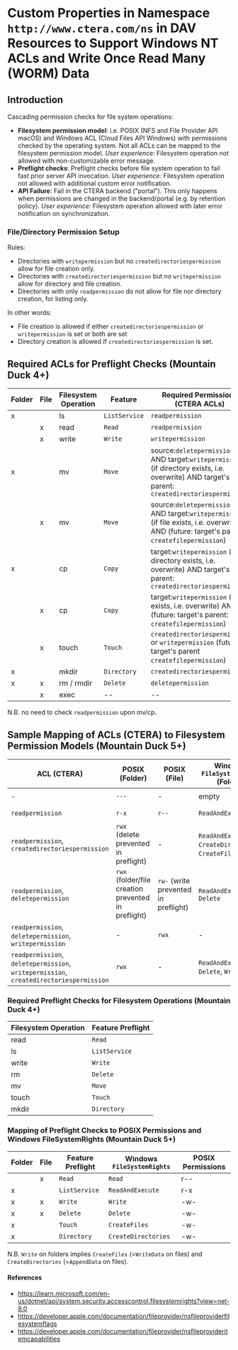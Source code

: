 # Custom Properties in Namespace `http://www.ctera.com/ns` in DAV Resources to Support Windows NT ACLs and Write Once Read Many (WORM) Data

## Introduction

Cascading permission checks for file system operations:

* **Filesystem permission model**: i.e. POSIX (NFS and File Provider API macOS) and
  Windows ACL (Cloud Files API Windows) with permissions checked by the operating system. Not all ACLs can
  be mapped to the filesystem permission model. _User experience:_ Filesystem operation not allowed with
  non-customizable error message.
* **Preflight checks**: Preflight checks before file system operation to fail fast prior server API invocation. _User
  experience:_ Filesystem operation not allowed with additional custom error notification.
* **API Failure**: Fail in the CTERA backend ("portal"). This only happens when permissions are changed in the
  backend/portal (e.g. by retention policy). _User experience:_ Filesystem operation allowed with later error
  notification on synchronization.

### File/Directory Permission Setup

Rules:

- Directories with `writepermission` but no `createdirectoriespermission` allow for file creation only.
- Directories with `createdirectoriespermission` but no `writepermission` allow for directory and file creation.
- Directories with only `readpermission` do not allow for file nor directory creation, for listing only.

In other words:

- File creation is allowed if either `createdirectoriespermission` or `writepermission` is set or both are set
- Directory creation is allowed if `createdirectoriespermission` is set.

## Required ACLs for Preflight Checks (Mountain Duck 4+)

| Folder | File | Filesystem Operation | Feature       | Required Permissions (CTERA ACLs)                                                                                                               |
|--------|------|----------------------|---------------|-------------------------------------------------------------------------------------------------------------------------------------------------|
| x      |      | ls                   | `ListService` | `readpermission`                                                                                                                                |
|        | x    | read                 | `Read`        | `readpermission`                                                                                                                                |                      
|        | x    | write                | `Write`       | `writepermission`                                                                                                                               |
| x      |      | mv                   | `Move`        | source:`deletepermission` AND target:`writepermission` (if directory exists, i.e. overwrite) AND target's parent: `createdirectoriespermission` |
|        | x    | mv                   | `Move`        | source:`deletepermission` AND target:`writepermission` (if file exists, i.e. overwrite) AND (future: target's parent: `createfilepermission`)   |
| x      |      | cp                   | `Copy`        | target:`writepermission` (if directory exists, i.e. overwrite) AND target's parent: `createdirectoriespermission`                               |
|        | x    | cp                   | `Copy`        | target:`writepermission` (if file exists, i.e. overwrite) AND (future: target's parent: `createfilepermission`)                                 |
|        | x    | touch                | `Touch`       | `createdirectoriespermission` or `writepermission` (future: target's parent `createfilepermission`)                                             |
| x      |      | mkdir                | `Directory`   | `createdirectoriespermission`                                                                                                                   |
| x      | x    | rm / rmdir           | `Delete`      | `deletepermission`                                                                                                                              |
|        | x    | exec                 | --            | --                                                                                                                                              |

N.B. no need to check `readpermission` upon mv/cp.

## Sample Mapping of ACLs (CTERA) to Filesystem Permission Models (Mountain Duck 5+)

| ACL (CTERA)                                                                            | POSIX (Folder)                                      | POSIX (File)                         | Windows `FileSystemRights` (Folder)                       | Windows `FileSystemRights` (File) | Example (Folder)                                                   | Example (File)                                                  |
|----------------------------------------------------------------------------------------|-----------------------------------------------------|--------------------------------------|-----------------------------------------------------------|-----------------------------------|--------------------------------------------------------------------|-----------------------------------------------------------------|
| -                                                                                      | `---`                                               | -                                    | empty                                                     | -                                 | `/ACL test (Alex Berman)/NoAccess/`                                | -                                                               |
| `readpermission`                                                                       | `r-x`                                               | `r--`                                | `ReadAndExecute`                                          | `Read`                            | `/ACL test (Alex Berman)/ReadOnly/`                                | `/ACL test (Alex Berman)/ReadOnly/ReadOnly.txt`                 |
| `readpermission`, `createdirectoriespermission`                                        | `rwx` (delete prevented in preflight)               | -                                    | `ReadAndExecute`, `CreateDirectories`, `CreateFiles` (!), | -                                 | `/WORM test (Alex Berman)/Retention Folder (no write, no delete)/` | -                                                               |
| `readpermission`, `deletepermission`                                                   | `rwx` (folder/file creation prevented in preflight) | `rw-` (write prevented in preflight) | `ReadAndExecute`,  `Delete`                               | `Read`, `Delete`                  | `/ACL test (Alex Berman)/NoCreateFolderPermission`                 | `/ACL test (Alex Berman)/NoCreateFolderPermission/trayIcon.png` |
| `readpermission`, `deletepermission`, `writepermission`                                | -                                                   | `rwx`                                | -                                                         | `Read`, `Delete`, `Write`         | -                                                                  | `/ACL test (Alex Berman)/ReadWrite/Free Access.txt`             |
| `readpermission`, `deletepermission`, `writepermission`, `createdirectoriespermission` | `rwx`                                               | -                                    | `ReadAndExecute`, `Delete`, `Write`                       | -                                 | `/ACL test (Alex Berman)/ReadWrite/`                               | -                                                               |

### Required Preflight Checks for Filesystem Operations (Mountain Duck 4+)

| Filesystem Operation | Feature Preflight |
|----------------------|-------------------|
| read                 | `Read`            |
| ls                   | `ListService`     |                      
| write                | `Write`           |
| rm                   | `Delete`          |
| mv                   | `Move`            |
| touch                | `Touch`           |
| mkdir                | `Directory`       |

### Mapping of Preflight Checks to POSIX Permissions and Windows FileSystemRights (Mountain Duck 5+)

| Folder | File | Feature Preflight | Windows `FileSystemRights` | POSIX Permissions |
|--------|------|-------------------|----------------------------|-------------------|
|        | x    | `Read`            | `Read`                     | r--               |                      
| x      |      | `ListService`     | `ReadAndExecute`           | r-x               |                      
| x      | x    | `Write`           | `Write`                    | -w-               |
| x      | x    | `Delete`          | `Delete`                   | -w-               |
| x      |      | `Touch`           | `CreateFiles`              | -w-               |
| x      |      | `Directory`       | `CreateDirectories`        | -w-               |

N.B. `Write` on folders implies `CreateFiles` (=`WriteData` on files) and `CreateDirectories` (=`AppendData` on files).

#### References

* https://learn.microsoft.com/en-us/dotnet/api/system.security.accesscontrol.filesystemrights?view=net-8.0
* https://developer.apple.com/documentation/fileprovider/nsfileproviderfilesystemflags
* https://developer.apple.com/documentation/fileprovider/nsfileprovideritemcapabilities
